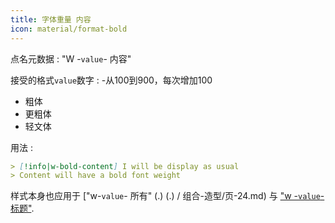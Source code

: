 ```yaml
---
title: 字体重量 内容
icon: material/format-bold
---
```


点名元数据 : "W -`value`- 内容"

接受的格式`value`数字 :
-从100到900，每次增加100 
- 粗体
- 更粗体
- 轻文体

用法 :
```md
> [!info|w-bold-content] I will be display as usual
> Content will have a bold font weight
```

样式本身也应用于 ["w-`value`- 所有" (.) (.) / 组合-造型/页-24.md) 与 ["w -`value`-标题"](../标题-定型/24页.md).